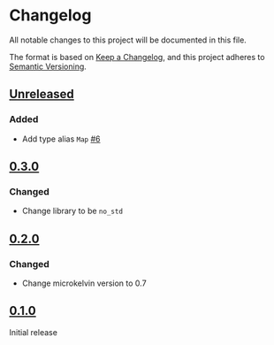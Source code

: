 # Changelog

All notable changes to this project will be documented in this file.

The format is based on [Keep a Changelog](https://keepachangelog.com/en/1.0.0/),
and this project adheres to [Semantic Versioning](https://semver.org/spec/v2.0.0.html).

## [Unreleased]

### Added
- Add type alias `Map` [#6]

## [0.3.0]

### Changed
- Change library to be `no_std`

## [0.2.0]

### Changed

- Change microkelvin version to 0.7

## [0.1.0]

Initial release

[#6]: https://github.com/dusk-network/dusk-hamt/issues/6
[Unreleased]: https://github.com/dusk-network/dusk-hamt/compare/v-0.3.0...HEAD
[0.3.0]: https://github.com/dusk-network/dusk-hamt/compare/v0.2.0...v0.3.0
[0.2.0]: https://github.com/dusk-network/dusk-hamt/compare/v0.1.0...v0.2.0
[0.1.0]: https://github.com/dusk-network/dusk-hamt/releases/tag/v0.1.0
